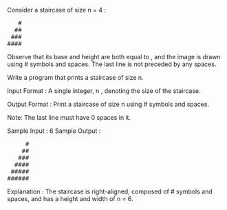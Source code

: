 Consider a staircase of size n = 4 :

<pre>
   #
  ##
 ###
####
</pre>



Observe that its base and height are both equal to , and the image is drawn using # symbols and spaces.
The last line is not preceded by any spaces.

Write a program that prints a staircase of size n.

Input Format : A single integer, n , denoting the size of the staircase.

Output Format : Print a staircase of size n using # symbols and spaces.

Note: The last line must have 0 spaces in it.

Sample Input : 6 
Sample Output :
<pre>
     #
    ##
   ###
  ####
 #####
######
</pre>

Explanation : The staircase is right-aligned, composed of # symbols and spaces, and has a height and width of n = 6.
